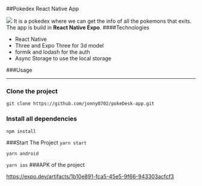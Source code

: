 ##Pokedex React Native App

![](https://firebasestorage.googleapis.com/v0/b/portfolio-fca3e.appspot.com/o/Pokedex.png?alt=media&token=17443364-ebe0-4347-9d1e-aebc1527d2ae)
It is a pokedex where we can get the info of all the pokemons that exits.
The app is build in  **React Native  Expo**.
####Technologies
- React Native
- Three and Expo Three for 3d  model
- formik and lodash for the auth
- Async Storage to use the local storage

###Usage

------------
### Clone the project
`git clone https://github.com/jonny0702/pokeDesk-app.git`

### Install all dependencies
`npm install`

###Start The Project
`yarn start`

`yarn android`

`yarn ios`
###APK of the project

https://expo.dev/artifacts/1b10e891-fca5-45e5-9f66-943303acfcf3

